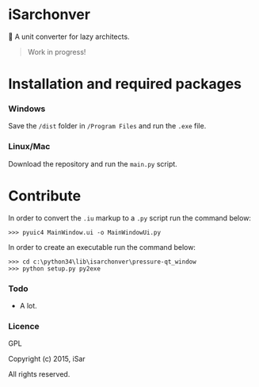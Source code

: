 iSarchonver
==============

:triangular_ruler: A unit converter for lazy architects.

> Work in progress!

# Installation and required packages

### Windows

Save the `/dist` folder in `/Program Files` and run the `.exe` file.

### Linux/Mac

Download the repository and run the `main.py` script.

# Contribute

In order to convert the `.iu`  markup to a `.py` script run the command below:
	
	>>> pyuic4 MainWindow.ui -o MainWindowUi.py
	
In order to create an executable run the command below:

	>>> cd c:\python34\lib\isarchonver\pressure-qt_window
	>>> python setup.py py2exe

### Todo

- A lot.

### Licence

GPL

Copyright (c) 2015, iSar

All rights reserved.
